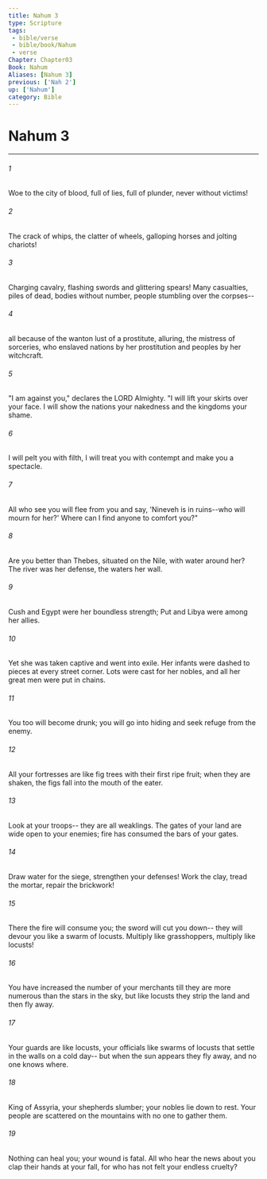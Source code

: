 ```yaml
---
title: Nahum 3
type: Scripture
tags:
 - bible/verse
 - bible/book/Nahum
 - verse
Chapter: Chapter03
Book: Nahum
Aliases: [Nahum 3]
previous: ['Nah 2']
up: ['Nahum']
category: Bible
---
```

# Nahum 3

***


###### 1 
Woe to the city of blood, full of lies, full of plunder, never without victims! 

###### 2 
The crack of whips, the clatter of wheels, galloping horses and jolting chariots! 

###### 3 
Charging cavalry, flashing swords and glittering spears! Many casualties, piles of dead, bodies without number, people stumbling over the corpses-- 

###### 4 
all because of the wanton lust of a prostitute, alluring, the mistress of sorceries, who enslaved nations by her prostitution and peoples by her witchcraft. 

###### 5 
"I am against you," declares the LORD Almighty. "I will lift your skirts over your face. I will show the nations your nakedness and the kingdoms your shame. 

###### 6 
I will pelt you with filth, I will treat you with contempt and make you a spectacle. 

###### 7 
All who see you will flee from you and say, 'Nineveh is in ruins--who will mourn for her?' Where can I find anyone to comfort you?" 

###### 8 
Are you better than Thebes, situated on the Nile, with water around her? The river was her defense, the waters her wall. 

###### 9 
Cush and Egypt were her boundless strength; Put and Libya were among her allies. 

###### 10 
Yet she was taken captive and went into exile. Her infants were dashed to pieces at every street corner. Lots were cast for her nobles, and all her great men were put in chains. 

###### 11 
You too will become drunk; you will go into hiding and seek refuge from the enemy. 

###### 12 
All your fortresses are like fig trees with their first ripe fruit; when they are shaken, the figs fall into the mouth of the eater. 

###### 13 
Look at your troops-- they are all weaklings. The gates of your land are wide open to your enemies; fire has consumed the bars of your gates. 

###### 14 
Draw water for the siege, strengthen your defenses! Work the clay, tread the mortar, repair the brickwork! 

###### 15 
There the fire will consume you; the sword will cut you down-- they will devour you like a swarm of locusts. Multiply like grasshoppers, multiply like locusts! 

###### 16 
You have increased the number of your merchants till they are more numerous than the stars in the sky, but like locusts they strip the land and then fly away. 

###### 17 
Your guards are like locusts, your officials like swarms of locusts that settle in the walls on a cold day-- but when the sun appears they fly away, and no one knows where. 

###### 18 
King of Assyria, your shepherds slumber; your nobles lie down to rest. Your people are scattered on the mountains with no one to gather them. 

###### 19 
Nothing can heal you; your wound is fatal. All who hear the news about you clap their hands at your fall, for who has not felt your endless cruelty? 
